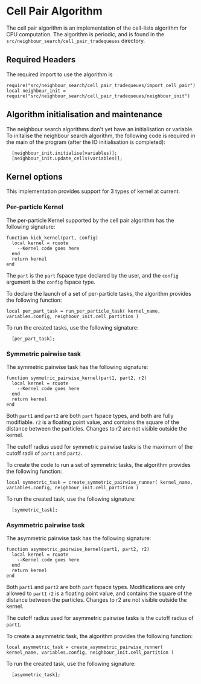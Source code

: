 # Cell Pair Algorithm

The cell pair algorithm is an implementation of the cell-lists algorithm for CPU computation. The algorithm is 
periodic, and is found in the `src/neighbour_search/cell_pair_tradequeues` directory.

## Required Headers
The required import to use the algorithm is
```
require("src/neighbour_search/cell_pair_tradequeues/import_cell_pair")
local neighbour_init = require("src/neighbour_search/cell_pair_tradequeues/neighbour_init")
```

## Algorithm initialisation and maintenance
The neighbour search algorithms don't yet have an initialisation or variable. To initalise the neighbour search algorithm,
the following code is required in the main of the program (after the IO initialisation is completed):
```
  [neighbour_init.initialise(variables)];
  [neighbour_init.update_cells(variables)];
```

## Kernel options
This implementation provides support for 3 types of kernel at current.

### Per-particle Kernel
The per-particle Kernel supported by the cell pair algorithm has the following signature:
```
function kick_kernel(part, config)
  local kernel = rquote
    --Kernel code goes here
  end
  return kernel
end
```
The `part` is the `part` fspace type declared by the user, and the `config` argument is the `config` fspace type.

To declare the launch of a set of per-particle tasks, the algorithm provides the following function:
```
local per_part_task = run_per_particle_task( kernel_name, variables.config, neighbour_init.cell_partition )
```

To run the created tasks, use the following signature:
```
  [per_part_task];
```

### Symmetric pairwise task
The symmetric pairwise task has the following signature:
```
function symmetric_pairwise_kernel(part1, part2, r2)
  local kernel = rquote
    --Kernel code goes here
  end
  return kernel
end
```

Both `part1` and `part2` are both `part` fspace types, and both are fully modifiable. 
`r2` is a floating point value, and contains the square of the distance between the particles. Changes to r2 are not visible outside the kernel.

The cutoff radius used for symmetric pairwise tasks is the maximum of the cutoff radii of `part1` and `part2`.

To create the code to run a set of symmetric tasks, the algorithm provides the following function:
```
local symmetric_task = create_symmetric_pairwise_runner( kernel_name, variables.config, neighbour_init.cell_partition )
```

To run the created task, use the following signature:
```
  [symmetric_task];
```

### Asymmetric pairwise task
The asymmetric pairwise task has the following signature:
```
function asymmetric_pairwise_kernel(part1, part2, r2)
  local kernel = rquote
    --Kernel code goes here
  end
  return kernel
end
```

Both `part1` and `part2` are both `part` fspace types. Modifications are only allowed to `part1`
`r2` is a floating point value, and contains the square of the distance between the particles. Changes to r2 are not visible outside the kernel.

The cutoff radius used for asymmetric pairwise tasks is the cutoff radius of `part1`.

To create a asymmetric task, the algorithm provides the following function:
```
local asymmetric_task = create_asymmetric_pairwise_runner( kernel_name, variables.config, neighbour_init.cell_partition )
```

To run the created task, use the following signature:
```
  [asymmetric_task];
```
